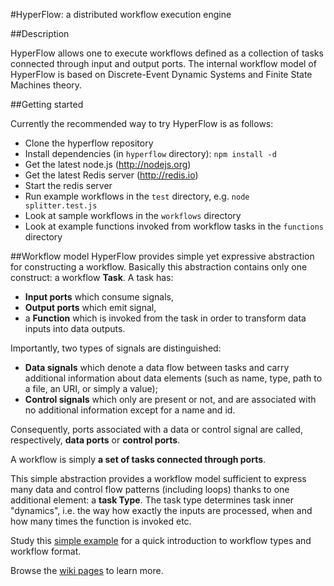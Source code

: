 #HyperFlow: a distributed workflow execution engine

##Description

HyperFlow allows one to execute workflows defined as a collection of tasks connected through input and output ports. The internal workflow model of HyperFlow is based on Discrete-Event Dynamic Systems and Finite State Machines theory.   

##Getting started

Currently the recommended way to try HyperFlow is as follows:
* Clone the hyperflow repository
* Install dependencies (in `hyperflow` directory): `npm install -d`
* Get the latest node.js (http://nodejs.org)
* Get the latest Redis server (http://redis.io)
* Start the redis server
* Run example workflows in the `test` directory, e.g. `node splitter.test.js`
* Look at sample workflows in the `workflows` directory
* Look at example functions invoked from workflow tasks in the `functions` directory

##Workflow model
HyperFlow provides simple yet expressive abstraction for constructing a workflow. Basically this abstraction contains only one construct: a workflow **Task**. A task has: 
* **Input ports** which consume signals, 
* **Output ports** which emit signal,
* a **Function** which is invoked from the task in order to transform data inputs into data outputs. 

Importantly, two types of signals are distinguished: 
* **Data signals** which denote a data flow between tasks and carry additional information about data elements (such as name, type, path to a file, an URI, or simply a value); 
* **Control signals** which only are present or not, and are associated with no additional information except for a name and id. 

Consequently, ports associated with a data or control signal are called, respectively, **data ports** or **control ports**.

A workflow is simply **a set of tasks connected through ports**. 

This simple abstraction provides a workflow model sufficient to express many data and control flow patterns (including loops) thanks to one additional element: a **task Type**. The task type determines task inner "dynamics", i.e. the way how exactly the inputs are processed, when and how many times the function is invoked etc. 

Study this [simple example](https://github.com/balis/hyperflow/wiki/First-workflow) for a quick introduction to workflow types and workflow format.

Browse the [wiki pages](https://github.com/balis/hyperflow/wiki) to learn more. 

